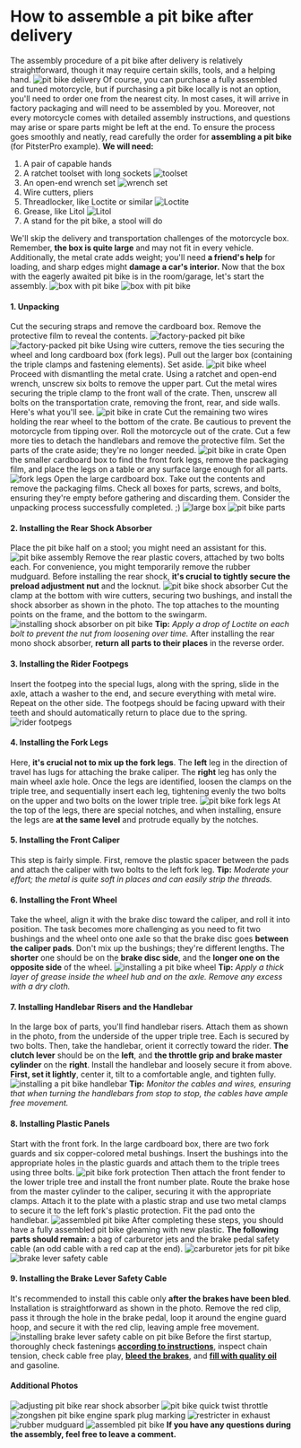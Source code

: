 # How to assemble a pit bike after delivery

The assembly procedure of a pit bike after delivery is relatively straightforward, though it may require certain skills, tools, and a helping hand. ![pit bike delivery](../../static/img/22bffa.jpg "pit bike delivery") Of course, you can purchase a fully assembled and tuned motorcycle, but if purchasing a pit bike locally is not an option, you'll need to order one from the nearest city. In most cases, it will arrive in factory packaging and will need to be assembled by you. Moreover, not every motorcycle comes with detailed assembly instructions, and questions may arise or spare parts might be left at the end. To ensure the process goes smoothly and neatly, read carefully the order for **assembling a pit bike** (for PitsterPro example). **We will need:**

1. A pair of capable hands
2. A ratchet toolset with long sockets ![toolset](../../static/img/18aac9.jpg "toolset")
3. An open-end wrench set ![wrench set](../../static/img/26aa18.jpg "wrench set")
4. Wire cutters, pliers
5. Threadlocker, like Loctite or similar ![Loctite](../../static/img/7acd57.jpg "Loctite")
6. Grease, like Litol ![Litol](../../static/img/54b0fb.png "Litol")
7. A stand for the pit bike, a stool will do

We'll skip the delivery and transportation challenges of the motorcycle box. Remember, **the box is quite large** and may not fit in every vehicle. Additionally, the metal crate adds weight; you'll need **a friend's help** for loading, and sharp edges might **damage a car's interior.** Now that the box with the eagerly awaited pit bike is in the room/garage, let's start the assembly. ![box with pit bike](../../static/img/978b1c.jpg "box with pit bike") ![box with pit bike](../../static/img/0fdb4b.jpg "box with pit bike")

#### 1. Unpacking

Cut the securing straps and remove the cardboard box. Remove the protective film to reveal the contents. ![factory-packed pit bike](../../static/img/73473f.jpg "factory-packed pit bike") ![factory-packed pit bike](../../static/img/0bd55d.jpg "factory-packed pit bike") Using wire cutters, remove the ties securing the wheel and long cardboard box (fork legs). Pull out the larger box (containing the triple clamps and fastening elements). Set aside. ![pit bike wheel](../../static/img/605530.jpg "pit bike wheel") Proceed with dismantling the metal crate. Using a ratchet and open-end wrench, unscrew six bolts to remove the upper part. Cut the metal wires securing the triple clamp to the front wall of the crate. Then, unscrew all bolts on the transportation crate, removing the front, rear, and side walls. Here's what you'll see. ![pit bike in crate](../../static/img/dc17aa.jpg "pit bike in crate") Cut the remaining two wires holding the rear wheel to the bottom of the crate. Be cautious to prevent the motorcycle from tipping over. Roll the motorcycle out of the crate. Cut a few more ties to detach the handlebars and remove the protective film. Set the parts of the crate aside; they're no longer needed. ![pit bike in crate](../../static/img/9f8f63.jpg "pit bike in crate") Open the smaller cardboard box to find the front fork legs, remove the packaging film, and place the legs on a table or any surface large enough for all parts. ![fork legs](../../static/img/97bd6a.jpg "fork legs") Open the large cardboard box. Take out the contents and remove the packaging films. Check all boxes for parts, screws, and bolts, ensuring they're empty before gathering and discarding them. Consider the unpacking process successfully completed. ;) ![large box](../../static/img/740451.jpg "large box") ![pit bike parts](../../static/img/9732d5.jpg "pit bike parts")

#### 2. Installing the Rear Shock Absorber

Place the pit bike half on a stool; you might need an assistant for this. ![pit bike assembly](../../static/img/02dc21.jpg "pit bike assembly") Remove the rear plastic covers, attached by two bolts each. For convenience, you might temporarily remove the rubber mudguard. Before installing the rear shock, **it's crucial to tightly secure the preload adjustment nut** and the locknut. ![pit bike shock absorber](../../static/img/45e9fb.jpg "pit bike shock absorber") Cut the clamp at the bottom with wire cutters, securing two bushings, and install the shock absorber as shown in the photo. The top attaches to the mounting points on the frame, and the bottom to the swingarm. ![installing shock absorber on pit bike](../../static/img/03dfc4.jpg "installing shock absorber on pit bike") **Tip:** *Apply a drop of Loctite on each bolt to prevent the nut from loosening over time.* After installing the rear mono shock absorber, **return all parts to their places** in the reverse order.

#### 3. Installing the Rider Footpegs

Insert the footpeg into the special lugs, along with the spring, slide in the axle, attach a washer to the end, and secure everything with metal wire. Repeat on the other side. The footpegs should be facing upward with their teeth and should automatically return to place due to the spring. ![rider footpegs](../../static/img/e2e23b.jpg "rider footpegs")

#### 4. Installing the Fork Legs

Here, **it's crucial not to mix up the fork legs**. The **left** leg in the direction of travel has lugs for attaching the brake caliper. The **right** leg has only the main wheel axle hole. Once the legs are identified, loosen the clamps on the triple tree, and sequentially insert each leg, tightening evenly the two bolts on the upper and two bolts on the lower triple tree. ![pit bike fork legs](../../static/img/c2e56e.jpg "pit bike fork legs") At the top of the legs, there are special notches, and when installing, ensure the legs are **at the same level** and protrude equally by the notches.

#### 5. Installing the Front Caliper

This step is fairly simple. First, remove the plastic spacer between the pads and attach the caliper with two bolts to the left fork leg. **Tip:** *Moderate your effort; the metal is quite soft in places and can easily strip the threads.*

#### 6. Installing the Front Wheel

Take the wheel, align it with the brake disc toward the caliper, and roll it into position. The task becomes more challenging as you need to fit two bushings and the wheel onto one axle so that the brake disc goes **between the caliper pads**. Don't mix up the bushings; they're different lengths. The **shorter** one should be on the **brake disc side**, and the **longer one on the opposite side** of the wheel. ![installing a pit bike wheel](../../static/img/418e34.jpg "installing a pit bike wheel") **Tip:** *Apply a thick layer of grease inside the wheel hub and on the axle. Remove any excess with a dry cloth.*

#### 7. Installing Handlebar Risers and the Handlebar

In the large box of parts, you'll find handlebar risers. Attach them as shown in the photo, from the underside of the upper triple tree. Each is secured by two bolts. Then, take the handlebar, orient it correctly toward the rider. **The clutch lever** should be on the **left**, and **the throttle grip and brake master cylinder** on the **right**. Install the handlebar and loosely secure it from above. **First, set it lightly**, center it, tilt to a comfortable angle, and tighten fully. ![installing a pit bike handlebar](../../static/img/0e06b5.jpg "installing a pit bike handlebar") **Tip:** *Monitor the cables and wires, ensuring that when turning the handlebars from stop to stop, the cables have ample free movement.*

#### 8. Installing Plastic Panels

Start with the front fork. In the large cardboard box, there are two fork guards and six copper-colored metal bushings. Insert the bushings into the appropriate holes in the plastic guards and attach them to the triple trees using three bolts. ![pit bike fork protection](../../static/img/61efd0.jpg "pit bike fork protection") Then attach the front fender to the lower triple tree and install the front number plate. Route the brake hose from the master cylinder to the caliper, securing it with the appropriate clamps. Attach it to the plate with a plastic strap and use two metal clamps to secure it to the left fork's plastic protection. Fit the pad onto the handlebar. ![assembled pit bike](../../static/img/86c1b5.jpg "assembled pit bike") After completing these steps, you should have a fully assembled pit bike gleaming with new plastic. **The following parts should remain:** a bag of carburetor jets and the brake pedal safety cable (an odd cable with a red cap at the end). ![carburetor jets for pit bike](../../static/img/10e540.jpg "carburetor jets for pit bike") ![brake lever safety cable](../../static/img/1156bb.jpg "brake lever safety cable")

#### 9. Installing the Brake Lever Safety Cable

It's recommended to install this cable only **after the brakes have been bled**. Installation is straightforward as shown in the photo. Remove the red clip, pass it through the hole in the brake pedal, loop it around the engine guard hoop, and secure it with the red clip, leaving ample free movement. ![installing brake lever safety cable on pit bike](../../static/img/ecd368.jpg "installing brake lever safety cable on pit bike") Before the first startup, thoroughly check fastenings [**according to instructions**](http://mypitbike.ru/blog/workshop/2.html), inspect chain tension, check cable free play, [**bleed the brakes**](http://mypitbike.ru/blog/workshop/10.html), and [**fill with quality oil**](http://mypitbike.ru/blog/workshop/4.html) and gasoline.

#### Additional Photos

![adjusting pit bike rear shock absorber](../../static/img/e3dcc6.jpg "adjusting pit bike rear shock absorber") ![pit bike quick twist throttle](../../static/img/69bea1.jpg "pit bike quick twist throttle") ![zongshen pit bike engine spark plug marking](../../static/img/6a41b3.jpg "zongshen pit bike engine spark plug marking") ![restricter in exhaust](../../static/img/caf900.jpg "restricter in exhaust") ![rubber mudguard](../../static/img/376f70.jpg "rubber mudguard") ![assembled pit bike](../../static/img/a6fb35.jpg "assembled pit bike") **If you have any questions during the assembly, feel free to leave a comment.**